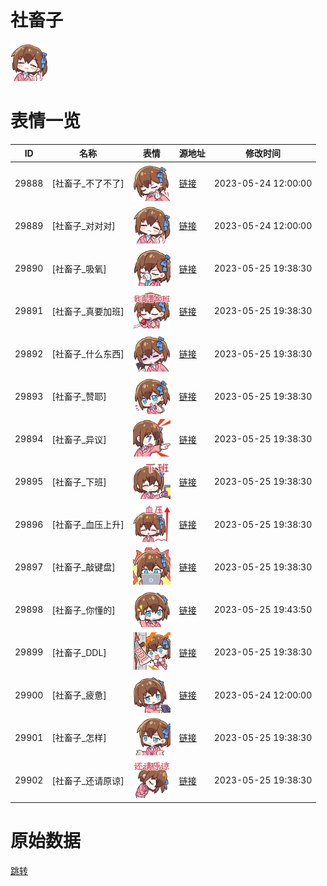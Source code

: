 # 社畜子

<img src="./cover.png" height="60" alt="cover" />

# 表情一览

|ID|名称|表情|源地址|修改时间|
|----|----|----|----|----|
|29888|[社畜子_不了不了]|<img src="./pic/029888_%5B社畜子_不了不了%5D.png" height="60" alt="不了不了"/>|[链接](https://i0.hdslb.com/bfs/garb/22d9e86ca83813a1d912fb92410f534fa650b836.png)|2023-05-24 12:00:00|
|29889|[社畜子_对对对]|<img src="./pic/029889_%5B社畜子_对对对%5D.png" height="60" alt="对对对"/>|[链接](https://i0.hdslb.com/bfs/garb/ea0dac1eedffb32b85fee4b89034f8fd34d32931.png)|2023-05-24 12:00:00|
|29890|[社畜子_吸氧]|<img src="./pic/029890_%5B社畜子_吸氧%5D.png" height="60" alt="吸氧"/>|[链接](https://i0.hdslb.com/bfs/garb/ebf918d4d22952818565244e6a2bbb738753b941.png)|2023-05-25 19:38:30|
|29891|[社畜子_真要加班]|<img src="./pic/029891_%5B社畜子_真要加班%5D.png" height="60" alt="真要加班"/>|[链接](https://i0.hdslb.com/bfs/garb/6fcf5f7668b4840357fc6e3744e7e16a7d319a72.png)|2023-05-25 19:38:30|
|29892|[社畜子_什么东西]|<img src="./pic/029892_%5B社畜子_什么东西%5D.png" height="60" alt="什么东西"/>|[链接](https://i0.hdslb.com/bfs/garb/bc1ba8788953c292f123df1f648b06bdaece3770.png)|2023-05-25 19:38:30|
|29893|[社畜子_赞耶]|<img src="./pic/029893_%5B社畜子_赞耶%5D.png" height="60" alt="赞耶"/>|[链接](https://i0.hdslb.com/bfs/garb/e095d019a03eb8a5483fea7335498cd05c370668.png)|2023-05-25 19:38:30|
|29894|[社畜子_异议]|<img src="./pic/029894_%5B社畜子_异议%5D.png" height="60" alt="异议"/>|[链接](https://i0.hdslb.com/bfs/garb/72d20b3cfb012c47cac2a7130d27622cd55e6af7.png)|2023-05-25 19:38:30|
|29895|[社畜子_下班]|<img src="./pic/029895_%5B社畜子_下班%5D.png" height="60" alt="下班"/>|[链接](https://i0.hdslb.com/bfs/garb/3f9b64554ef6ec007fdc7bcda4920bde81563399.png)|2023-05-25 19:38:30|
|29896|[社畜子_血压上升]|<img src="./pic/029896_%5B社畜子_血压上升%5D.png" height="60" alt="血压上升"/>|[链接](https://i0.hdslb.com/bfs/garb/921dc3105714e27de5871d28397249e859681841.png)|2023-05-25 19:38:30|
|29897|[社畜子_敲键盘]|<img src="./pic/029897_%5B社畜子_敲键盘%5D.png" height="60" alt="敲键盘"/>|[链接](https://i0.hdslb.com/bfs/garb/21dd1410e7ae5d7a5fd573c58d6c1b4b10f605ec.png)|2023-05-25 19:38:30|
|29898|[社畜子_你懂的]|<img src="./pic/029898_%5B社畜子_你懂的%5D.png" height="60" alt="你懂的"/>|[链接](https://i0.hdslb.com/bfs/garb/3c63022bf142802566d67a40ac40674521aa1d48.png)|2023-05-25 19:43:50|
|29899|[社畜子_DDL]|<img src="./pic/029899_%5B社畜子_DDL%5D.png" height="60" alt="DDL"/>|[链接](https://i0.hdslb.com/bfs/garb/b62d50a8fdf1e145f17498cf031a97337a716f2c.png)|2023-05-25 19:38:30|
|29900|[社畜子_疲惫]|<img src="./pic/029900_%5B社畜子_疲惫%5D.png" height="60" alt="疲惫"/>|[链接](https://i0.hdslb.com/bfs/garb/d50b6b97f5564c70bfca88fff5215abba41ca1ef.png)|2023-05-24 12:00:00|
|29901|[社畜子_怎样]|<img src="./pic/029901_%5B社畜子_怎样%5D.png" height="60" alt="怎样"/>|[链接](https://i0.hdslb.com/bfs/garb/b68b71c5f39072e87fb2fd87132dc908f23bd969.png)|2023-05-25 19:38:30|
|29902|[社畜子_还请原谅]|<img src="./pic/029902_%5B社畜子_还请原谅%5D.png" height="60" alt="还请原谅"/>|[链接](https://i0.hdslb.com/bfs/garb/cc561b5d8ff91279f8addc2c5412cdfea02091ec.png)|2023-05-25 19:38:30|

# 原始数据

[跳转](./raw.json)

